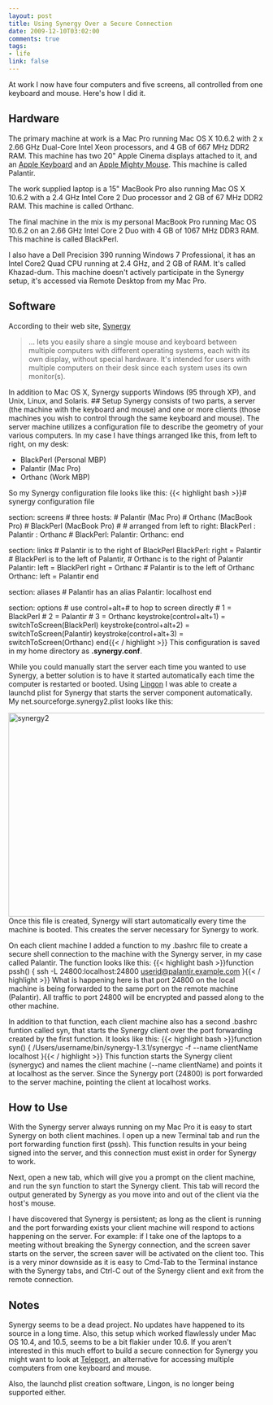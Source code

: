 ```yaml
--- 
layout: post
title: Using Synergy Over a Secure Connection
date: 2009-12-10T03:02:00
comments: true
tags:
- life
link: false
---
```

At work I now have four computers and five screens, all controlled from one keyboard and mouse. Here's how I did it.
## Hardware
The primary machine at work is a Mac Pro running Mac OS X 10.6.2 with 2 x 2.66 GHz Dual-Core Intel Xeon processors, and 4 GB of 667 MHz DDR2 RAM. This machine has two 20" Apple Cinema displays attached to it, and an <a title="Apple Keyboard" href="http://store.apple.com/us/product/MB110LL/A?fnode=MTY1NDA1Mg&amp;mco=MjE0Njk1Ng" target="_blank">Apple Keyboard</a> and an <a title="Apple Mighty Mouse" href="http://store.apple.com/us/product/MB112LL/A?fnode=MTY1NDA1Mg&amp;mco=MzE3MDA2Mw" target="_blank">Apple Mighty Mouse</a>. This machine is called Palantir.

The work supplied laptop is a 15" MacBook Pro also running Mac OS X 10.6.2 with a 2.4 GHz Intel Core 2 Duo processor and 2 GB of 67 MHz DDR2 RAM. This machine is called Orthanc.

The final machine in the mix is my personal MacBook Pro running Mac OS 10.6.2 on an 2.66 GHz Intel Core 2 Duo with 4 GB of 1067 MHz DDR3 RAM. This machine is called BlackPerl.

I also have a Dell Precision 390 running Windows 7 Professional, it has an Intel Core2 Quad CPU running at 2.4 GHz, and 2 GB of RAM. It's called Khazad-dum. This machine doesn't actively participate in the Synergy setup, it's accessed via Remote Desktop from my Mac Pro.
## Software
According to their web site, <a title="Synergy" href="http://synergy2.sourceforge.net/" target="_blank">Synergy</a>
<blockquote>... lets you easily share a single mouse and keyboard between multiple computers with different operating systems, each with its own display, without special hardware. It's intended for users with multiple computers on their desk since each system uses its own monitor(s).</blockquote>
In addition to Mac OS X, Synergy supports Windows (95 through XP), and Unix, Linux, and Solaris.
## Setup
Synergy consists of two parts, a server (the machine with the keyboard and mouse) and one or more clients (those machines you wish to control through the same keyboard and mouse). The server machine utilizes a configuration file to describe the geometry of your various computers. In my case I have things arranged like this, from left to right, on my desk:
<ul>
	<li>BlackPerl (Personal MBP)</li>
	<li>Palantir (Mac Pro)</li>
	<li>Orthanc (Work MBP)</li>
</ul>
So my Synergy configuration file looks like this:
{{< highlight bash  >}}# synergy configuration file

section: screens
	# three hosts:
	#	Palantir (Mac Pro)
	# 	Orthanc (MacBook Pro)
	#	BlackPerl (MacBook Pro)
	#
	# arranged from left to right: BlackPerl : Palantir : Orthanc
	#
	BlackPerl:
	Palantir:
	Orthanc:
end

section: links
	# Palantir is to the right of BlackPerl
	BlackPerl:
		right = Palantir
	# BlackPerl is to the left of Palantir,
	# Orthanc is to the right of Palantir
	Palantir:
		left = BlackPerl
		right = Orthanc
	# Palantir is to the left of Orthanc
	Orthanc:
		left = Palantir
end

section: aliases
	# Palantir has an alias
	Palantir:
		localhost
end

section: options
	# use control+alt+# to hop to screen directly
	# 1 = BlackPerl
	# 2 = Palantir
	# 3 = Orthanc
	keystroke(control+alt+1) = switchToScreen(BlackPerl)
	keystroke(control+alt+2) = switchToScreen(Palantir)
	keystroke(control+alt+3) = switchToScreen(Orthanc)
end{{< / highlight >}}
This configuration is saved in my home directory as <strong>.synergy.conf</strong>.

While you could manually start the server each time you wanted to use Synergy, a better solution is to have it started automatically each time the computer is restarted or booted. Using <a title="Lingon from Sourceforge" href="http://sourceforge.net/projects/lingon/files/" target="_blank">Lingon</a> I was able to create a launchd plist for Synergy that starts the server component automatically. My net.sourceforge.synergy2.plist looks like this:

<img class="aligncenter size-full wp-image-2197" title="synergy2" src="https://zanshin.net/images/synergy2.png" alt="synergy2" width="554" height="401" />Once this file is created, Synergy will start automatically every time the machine is booted. This creates the server necessary for Synergy to work.

On each client machine I added a function to my .bashrc file to create a secure shell connection to the machine with the Synergy server, in my case called Palantir. The function looks like this:
{{< highlight bash  >}}function pssh() { ssh -L 24800:localhost:24800 userid@palantir.example.com }{{< / highlight >}}
What is happening here is that port 24800 on the local machine is being forwarded to the same port on the remote machine (Palantir). All traffic to port 24800 will be encrypted and passed along to the other machine.

In addition to that function, each client machine also has a second .bashrc funtion called syn, that starts the Synergy client over the port forwarding created by the first function. It looks like this:
{{< highlight bash  >}}function syn() { /Users/username/bin/synergy-1.3.1/synergyc -f --name clientName localhost }{{< / highlight >}}
This function starts the Synergy client (synergyc) and names the client machine (--name clientName) and points it at localhost as the server. Since the Synergy port (24800) is port forwarded to the server machine, pointing the client at localhost works.
## How to Use
With the Synergy server always running on my Mac Pro it is easy to start Synergy on both client machines. I open up a new Terminal tab and run the port forwarding function first (pssh). This function results in your being signed into the server, and this connection must exist in order for Synergy to work.

Next, open a new tab, which will give you a prompt on the client machine, and run the syn function to start the Synergy client. This tab will record the output generated by Synergy as you move into and out of the client via the host's mouse.

I have discovered that Synergy is persistent; as long as the client is running and the port forwarding exists your client machine will respond to actions happening on the server. For example: if I take one of the laptops to a meeting without breaking the Synergy connection, and the screen saver starts on the server, the screen saver will be activated on the client too. This is a very minor downside as it is easy to Cmd-Tab to the Terminal instance with the Synergy tabs, and Ctrl-C out of the Synergy client and exit from the remote connection.
## Notes
Synergy seems to be a dead project. No updates have happened to its source in a long time. Also, this setup which worked flawlessly under Mac OS 10.4, and 10.5, seems to be a bit flakier under 10.6. If you aren't interested in this much effort to build a secure connection for Synergy you might want to look at <a title="Teleport" href="http://abyssoft.com/software/teleport/" target="_blank">Teleport</a>, an alternative for accessing multiple computers from one keyboard and mouse.

Also, the launchd plist creation software, Lingon, is no longer being supported either.
